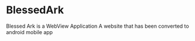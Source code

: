 # BlessedArk
Blessed Ark is a WebView Application
A website that has been converted to android mobile app
